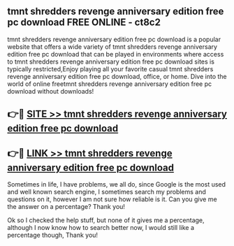 ## tmnt shredders revenge anniversary edition free pc download FREE ONLINE - ct8c2

tmnt shredders revenge anniversary edition free pc download is a popular website that offers a wide variety of tmnt shredders revenge anniversary edition free pc download that can be played in environments where access to tmnt shredders revenge anniversary edition free pc download sites is typically restricted,Enjoy playing all your favorite casual tmnt shredders revenge anniversary edition free pc download, office, or home. Dive into the world of online freetmnt shredders revenge anniversary edition free pc download without downloads!

## 👉🔴 [SITE >> tmnt shredders revenge anniversary edition free pc download](http://news.freeplayer.one?title=tmnt_shredders_revenge_anniversary_edition_free_pc_download&ref=FRRE)

## 👉🔴 [LINK >> tmnt shredders revenge anniversary edition free pc download](http://news.freeplayer.one?title=tmnt_shredders_revenge_anniversary_edition_free_pc_download&ref=FREE)

Sometimes in life, I have problems, we all do, since Google is the most used and well known search engine, I sometimes search my problems and questions on it, however I am not sure how reliable is it. Can you give me the answer on a percentage? Thank you!

Ok so I checked the help stuff, but none of it gives me a percentage, although I now know how to search better now, I would still like a percentage though, Thank you!